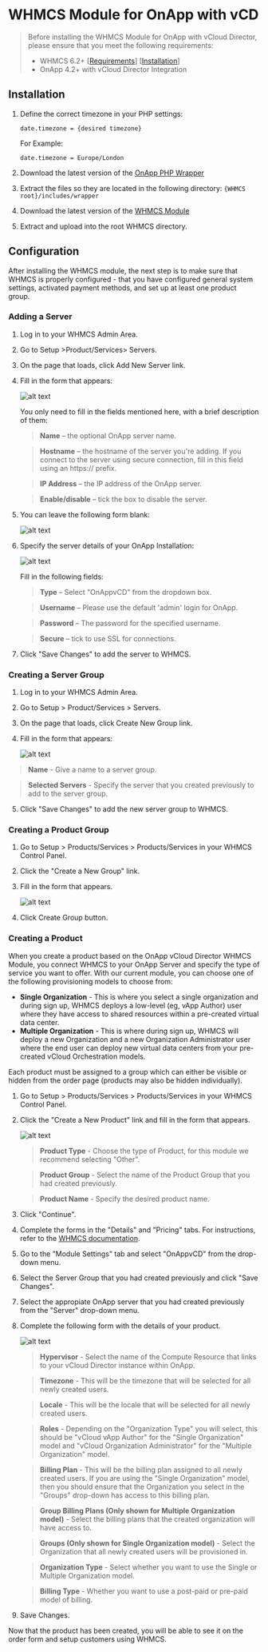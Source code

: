 # WHMCS Module for OnApp with vCD


>Before installing the WHMCS Module for OnApp with vCloud Director, please ensure that you meet the following requirements:
>
> * WHMCS 6.2+ [[Requirements](http://docs.whmcs.com/System_Requirements)] [[Installation](http://docs.whmcs.com/Installing_WHMCS)]
> * OnApp 4.2+ with vCloud Director Integration

## Installation

1. Define the correct timezone in your PHP settings:

	```date.timezone = {desired timezone}```

	For Example:

	```date.timezone = Europe/London```

2. Download the latest version of the [OnApp PHP Wrapper](https://github.com/OnApp/OnApp-PHP-Wrapper-External/archive/4.2.0.zip)

3. Extract the files so they are located in the following directory: ```{WHMCS root}/includes/wrapper```
	
4. Download the latest version of the [WHMCS Module](https://github.com/OnApp/WHMCS-vCD/archive/master.zip)

5. Extract and upload into the root WHMCS directory.

## Configuration

After installing the WHMCS module, the next step is to make sure that WHMCS is properly configured - that you have configured general system settings, activated payment methods, and set up at least one product group.

### Adding a Server

1. Log in to your WHMCS Admin Area.

2. Go to Setup >Product/Services> Servers.

3. On the page that loads, click Add New Server link.

4. Fill in the form that appears:
	
	![alt text](docs/add_server_1.png)
	
	You only need to fill in the fields mentioned here, with a brief description of them:
	
	> **Name** – the optional OnApp server name.
	
	> **Hostname** – the hostname of the server you're adding. If you connect to the server using secure connection, fill in this field using an https:// prefix.
	
	> **IP Address** – the IP address of the OnApp server. 
	
	> **Enable/disable** – tick the box to disable the server.
	
5.	You can leave the following form blank:

	![alt text](docs/add_server_2.png)
	
6. Specify the server details of your OnApp Installation:

	![alt text](docs/add_server_3.png)
	
	Fill in the following fields:
	
	> **Type** – Select "OnAppvCD" from the dropdown box.
	
	> **Username** – Please use the default 'admin' login for OnApp.

	> **Password** – The password for the specified username.
	
	> **Secure** – tick to use SSL for connections.
	
7. Click "Save Changes" to add the server to WHMCS.

### Creating a Server Group

1. Log in to your WHMCS Admin Area.

2. Go to Setup > Product/Services > Servers.

3. On the page that loads, click Create New Group link.

4. Fill in the form that appears:

	![alt text](docs/add_group_1.png)
  > **Name** - Give a name to a server group.
  
  > **Selected Servers** - Specify the server that you created previously to add to the server group.

5. Click "Save Changes" to add the new server group to WHMCS.

### Creating a Product Group

1. Go to Setup > Products/Services > Products/Services in your WHMCS Control Panel.

2. Click the "Create a New Group" link.

3. Fill in the form that appears.

	![alt text](docs/add_group_2.png)
	
4. Click Create Group button.

### Creating a Product

When you create a product based on the OnApp vCloud Director WHMCS Module, you connect WHMCS to your OnApp Server and specify the type of service you want to offer. With our current module, you can choose one of the following provisioning models to choose from:

* **Single Organization** - This is where you select a single organization and during sign up, WHMCS deploys a low-level (eg, vApp Author) user where they have access to shared resources within a pre-created virtual data center.
* **Multiple Organization** - This is where during sign up, WHMCS will deploy a new Organization and a new Organization Administrator user where the end user can deploy new virtual data centers from your pre-created vCloud Orchestration models.

Each product must be assigned to a group which can either be visible or hidden from the order page (products may also be hidden individually).

1. Go to Setup > Products/Services > Products/Services in your WHMCS Control Panel.

2. Click the "Create a New Product" link and fill in the form that appears.

	![alt text](docs/add_product_1.png)
	
	> **Product Type** - Choose the type of Product, for this module we recommend selecting "Other".
	
	> **Product Group** - Select the name of the Product Group that you had created previously.
	
	> **Product Name** - Specify the desired product name.
	
3. Click "Continue".

4. Complete the forms in the "Details" and "Pricing" tabs. For instructions, refer to the [WHMCS documentation](http://docs.whmcs.com/).

5. Go to the "Module Settings" tab and select "OnAppvCD" from the drop-down menu. 

6. Select the Server Group that you had created previously and click "Save Changes".

7. Select the appropiate OnApp server that you had created previously from the "Server" drop-down menu.

8. Complete the following form with the details of your product.

	![alt text](docs/add_product_2.png)
	
	> **Hypervisor** - Select the name of the Compute Resource that links to your vCloud Director instance within OnApp.
	
	> **Timezone** - This will be the timezone that will be selected for all newly created users.
	
	> **Locale** - This will be the locale that will be selected for all newly created users.
	
	> **Roles** - Depending on the "Organization Type" you will select, this should be "vCloud vApp Author" for the "Single Organization" model and "vCloud Organization Administrator" for the "Multiple Organization" model.
	
	> **Billing Plan** - This will be the billing plan assigned to all newly created users. If you are using the "Single Organization" model, then you should ensure that the Organization you select in the "Groups" drop-down has access to this billing plan.
	
	> **Group Billing Plans (Only shown for Multiple Organization model)** - Select the billing plans that the created organization will have access to.
	
	> **Groups (Only shown for Single Organization model)** - Select the Organization that all newly created users will be provisioned in.
	
	> **Organization Type** - Select whether you want to use the Single or Multiple Organization model.
	
	> **Billing Type** - Whether you want to use a post-paid or pre-paid model of billing.
	
9. Save Changes.

Now that the product has been created, you will be able to see it on the order form and setup customers using WHMCS.
